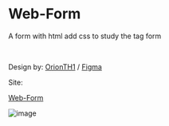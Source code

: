 # Web-Form
A form with html add css to study the tag form

<br>
<p/>Design by: <a target="_blank" href="https://github.com/OrionTH1">OrionTH1</a> / <a target="_blank" href="https://www.figma.com/file/LWB5V25pUrntnuNgmH89D9/Form?node-id=0%3A1&t=TPck3G4UsgcEs0Nh-1">Figma</a><p>
<p/>Site: <p>
<a target="_blank" href="https://orionth1.github.io/Web-Form/pages/form/index.html">Web-Form<a/>

![image](https://user-images.githubusercontent.com/95851792/206877248-bfd346f9-8f94-430b-811f-1c5700a75299.png)
